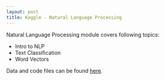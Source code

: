 ```yaml
---
layout: post
title: Kaggle - Natural Language Processing
---
```

Natural Language Processing module covers following topics:
- Intro to NLP
- Text Classification
- Word Vectors

Data and code files can be found [here](https://github.com/hamuntech/Kaggle_NLP).